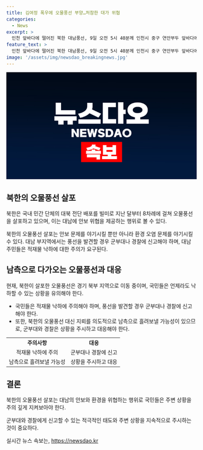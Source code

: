 ```yaml
---
title: 김여정 폭우에 오물풍선 부양…처참한 대가 위협
categories:
  - News
excerpt: >
  인천 앞바다에 떨어진 북한 대남풍선, 9일 오전 5시 40분께 인천시 중구 연안부두 앞바다에 떨어졌다. 북한은 대북 전단 배포를 빌미로 2차례에 걸쳐 1천개가량의 대남 오물 풍선을 날렸으며, 18일에 다시 오물풍선을 살포한 것으로 확인됐다. 국민들은 적재물에 주의를 기울이고 군부대나 경찰에 신고해야 하며, 군은 풍선 대신 지뢰를 흘려보낼 가능성도 염두에 둬야 한다.
feature_text: >
  인천 앞바다에 떨어진 북한 대남풍선, 9일 오전 5시 40분께 인천시 중구 연안부두 앞바다에 떨어졌다. 북한은 대북 전단 배포를 빌미로 2차례에 걸쳐 1천개가량의 대남 오물 풍선을 날렸으며, 18일에 다시 오물풍선을 살포한 것으로 확인됐다. 국민들은 적재물에 주의를 기울이고 군부대나 경찰에 신고해야 하며, 군은 풍선 대신 지뢰를 흘려보낼 가능성도 염두에 둬야 한다.
image: '/assets/img/newsdao_breakingnews.jpg'
---
```


<p><img src="/assets/img/newsdao_breakingnews.jpg" alt="cryptoinkorea 속보" /></p>

<h2 data-ke-size="size26">북한의 오물풍선 살포</h2>

<p>북한은 국내 민간 단체의 대북 전단 배포를 빌미로 지난 달부터 8차례에 걸쳐 오물풍선을 살포하고 있으며, 이는 대남에 안보 위협을 제공하는 행위로 볼 수 있다.</p>

<p data-ke-size="size16">북한의 오물풍선 살포는 안보 문제를 야기시킬 뿐만 아니라 환경 오염 문제를 야기시킬 수 있다. 대남 부지역에서는 풍선을 발견할 경우 군부대나 경찰에 신고해야 하며, 대남 주민들은 적재물 낙하에 대한 주의가 요구된다.</p>

<h2 data-ke-size="size26">남측으로 다가오는 오물풍선과 대응</h2>

<p>현재, 북한이 살포한 오물풍선은 경기 북부 지역으로 이동 중이며, 국민들은 언제라도 낙하할 수 있는 상황을 유의해야 한다.</p>

<ul>
  <li>국민들은 적재물 낙하에 주의해야 하며, 풍선을 발견할 경우 군부대나 경찰에 신고해야 한다.</li>
  <li>또한, 북한의 오물풍선 대신 지뢰를 의도적으로 남측으로 흘려보낼 가능성이 있으므로, 군부대와 경찰은 상황을 주시하고 대응해야 한다.</li>
</ul>

<table>
  <tr>
    <td style="text-align: center; height: 17px;"><b>주의사항</b></td>
    <td style="text-align: center; height: 17px;"><b>대응</b></td>
  </tr>
  <tr>
    <td style="text-align: center; height: 17px;">적재물 낙하에 주의</td>
    <td style="text-align: center; height: 17px;">군부대나 경찰에 신고</td>
  </tr>
  <tr>
    <td style="text-align: center; height: 17px;">남측으로 흘려보낼 가능성</td>
    <td style="text-align: center; height: 17px;">상황을 주시하고 대응</td>
  </tr>
</table>

<h2 data-ke-size="size26">결론</h2>

<p>북한의 오물풍선 살포는 대남의 안보와 환경을 위협하는 행위로 국민들은 주변 상황을 주의 깊게 지켜보아야 한다.</p>

<p data-ke-size="size16">군부대와 경찰에게 신고할 수 있는 적극적인 태도와 주변 상황을 지속적으로 주시하는 것이 중요하다.</p>
실시간 뉴스 속보는, <a href="https://newsdao.kr" rel="dofollow">https://newsdao.kr</a>


